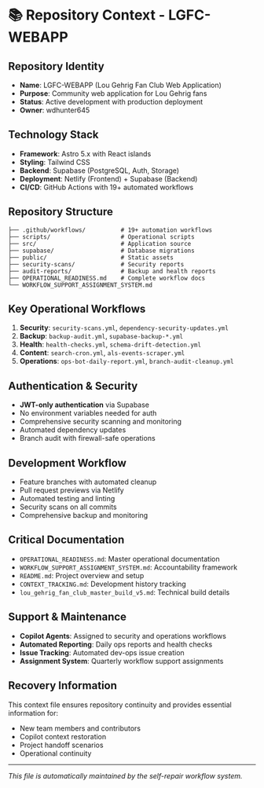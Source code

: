 # 📚 Repository Context - LGFC-WEBAPP

## Repository Identity
- **Name**: LGFC-WEBAPP (Lou Gehrig Fan Club Web Application)
- **Purpose**: Community web application for Lou Gehrig fans
- **Status**: Active development with production deployment
- **Owner**: wdhunter645

## Technology Stack
- **Framework**: Astro 5.x with React islands
- **Styling**: Tailwind CSS
- **Backend**: Supabase (PostgreSQL, Auth, Storage)
- **Deployment**: Netlify (Frontend) + Supabase (Backend)
- **CI/CD**: GitHub Actions with 19+ automated workflows

## Repository Structure
```
├── .github/workflows/          # 19+ automation workflows
├── scripts/                    # Operational scripts
├── src/                        # Application source
├── supabase/                   # Database migrations
├── public/                     # Static assets
├── security-scans/             # Security reports
├── audit-reports/              # Backup and health reports
├── OPERATIONAL_READINESS.md    # Complete workflow docs
└── WORKFLOW_SUPPORT_ASSIGNMENT_SYSTEM.md
```

## Key Operational Workflows
1. **Security**: `security-scans.yml`, `dependency-security-updates.yml`
2. **Backup**: `backup-audit.yml`, `supabase-backup-*.yml`
3. **Health**: `health-checks.yml`, `schema-drift-detection.yml`
4. **Content**: `search-cron.yml`, `als-events-scraper.yml`
5. **Operations**: `ops-bot-daily-report.yml`, `branch-audit-cleanup.yml`

## Authentication & Security
- **JWT-only authentication** via Supabase
- No environment variables needed for auth
- Comprehensive security scanning and monitoring
- Automated dependency updates
- Branch audit with firewall-safe operations

## Development Workflow
- Feature branches with automated cleanup
- Pull request previews via Netlify
- Automated testing and linting
- Security scans on all commits
- Comprehensive backup and monitoring

## Critical Documentation
- `OPERATIONAL_READINESS.md`: Master operational documentation
- `WORKFLOW_SUPPORT_ASSIGNMENT_SYSTEM.md`: Accountability framework
- `README.md`: Project overview and setup
- `CONTEXT_TRACKING.md`: Development history tracking
- `lou_gehrig_fan_club_master_build_v5.md`: Technical build details

## Support & Maintenance
- **Copilot Agents**: Assigned to security and operations workflows
- **Automated Reporting**: Daily ops reports and health checks
- **Issue Tracking**: Automated dev-ops issue creation
- **Assignment System**: Quarterly workflow support assignments

## Recovery Information
This context file ensures repository continuity and provides essential information for:
- New team members and contributors
- Copilot context restoration
- Project handoff scenarios
- Operational continuity

---

*This file is automatically maintained by the self-repair workflow system.*